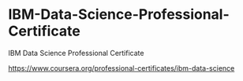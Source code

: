 # IBM-Data-Science-Professional-Certificate
IBM Data Science Professional Certificate

https://www.coursera.org/professional-certificates/ibm-data-science

